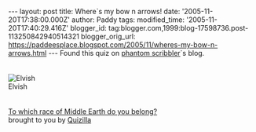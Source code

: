 \-\-- layout: post title: Where\`s my bow n arrows! date:
\'2005-11-20T17:38:00.000Z\' author: Paddy tags: modified\_time:
\'2005-11-20T17:40:29.416Z\' blogger\_id:
tag:blogger.com,1999:blog-17598736.post-113250842940514321
blogger\_orig\_url:
https://paddeesplace.blogspot.com/2005/11/wheres-my-bow-n-arrows.html
\-\-- Found this quiz on [phantom
scribbler](https://phantomscribbler.blogspot.com/)\`s blog.\
\
\
![Elvish](https://images.quizilla.com/D/dphenreckson/1049378241_Hmiddleearthelvish.jpg)\
Elvish\
\
\
[To which race of Middle Earth do you
belong?](https://quizilla.com/users/dphenreckson/quizzes/To%20which%20race%20of%20Middle%20Earth%20do%20you%20belong%3F/)\
brought to you by [Quizilla](https://quizilla.com)
